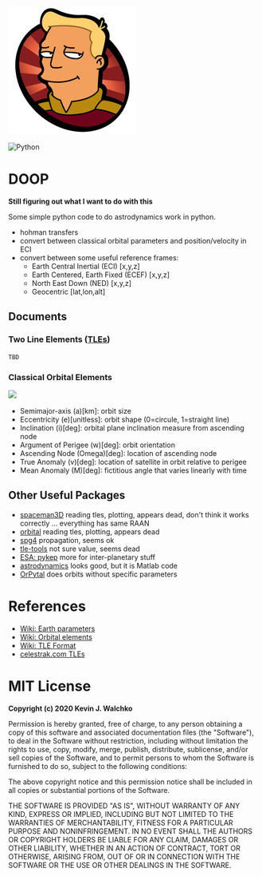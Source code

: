 ![](https://raw.githubusercontent.com/nimbus-bp-1729/doop/master/pics/zapp.png)

![Python](https://github.com/nimbus-bp-1729/doop/workflows/Python/badge.svg)

# DOOP

**Still figuring out what I want to do with this**

Some simple python code to do astrodynamics work in python.

- hohman transfers
- convert between classical orbital parameters and position/velocity in ECI
- convert between some useful reference frames: 
    - Earth Central Inertial (ECI) [x,y,z]
    - Earth Centered, Earth Fixed (ECEF) [x,y,z]
    - North East Down (NED) [x,y,z]
    - Geocentric [lat,lon,alt]

## Documents

### Two Line Elements ([TLEs](docs/tle/tle.md))

```
TBD
```

### Classical Orbital Elements

![](https://upload.wikimedia.org/wikipedia/commons/thumb/e/eb/Orbit1.svg/266px-Orbit1.svg.png)

- Semimajor-axis (a)[km]: orbit size
- Eccentricity (e)[unitless]: orbit shape (0=circule, 1=straight line)
- Inclination (i)[deg]: orbital plane inclination measure from ascending node
- Argument of Perigee (w)[deg]: orbit orientation
- Ascending Node (Omega)[deg]: location of ascending node
- True Anomaly (v)[deg]: location of satellite in orbit relative to perigee
- Mean Anomaly (M)[deg]: fictitious angle that varies linearly with time

## Other Useful Packages

- [spaceman3D](https://github.com/Jaseibert/spaceman3D) reading tles, plotting, appears dead, don't think it works correctly ... everything has same RAAN
- [orbital](https://github.com/RazerM/orbital) reading tles, plotting, appears dead
- [spg4](https://github.com/brandon-rhodes/python-sgp4) propagation, seems ok
- [tle-tools](https://pypi.org/project/TLE-tools/) not sure value, seems dead
- [ESA: pykep](https://esa.github.io/pykep/index.html) more for inter-planetary stuff
- [astrodynamics](https://github.com/dinkelk/astrodynamics) looks good, but it is Matlab code
- [OrPytal](https://github.com/nicklafarge/OrPytal) does orbits without specific parameters

# References

- [Wiki: Earth parameters](https://en.wikipedia.org/wiki/Earth)
- [Wiki: Orbital elements](https://en.wikipedia.org/wiki/Orbital_elements)
- [Wiki: TLE Format](https://en.wikipedia.org/wiki/Two-line_element_set)
- [celestrak.com TLEs](https://celestrak.com/NORAD/elements/)

# MIT License

**Copyright (c) 2020 Kevin J. Walchko**

Permission is hereby granted, free of charge, to any person obtaining a copy
of this software and associated documentation files (the "Software"), to deal
in the Software without restriction, including without limitation the rights
to use, copy, modify, merge, publish, distribute, sublicense, and/or sell
copies of the Software, and to permit persons to whom the Software is
furnished to do so, subject to the following conditions:

The above copyright notice and this permission notice shall be included in all
copies or substantial portions of the Software.

THE SOFTWARE IS PROVIDED "AS IS", WITHOUT WARRANTY OF ANY KIND, EXPRESS OR
IMPLIED, INCLUDING BUT NOT LIMITED TO THE WARRANTIES OF MERCHANTABILITY,
FITNESS FOR A PARTICULAR PURPOSE AND NONINFRINGEMENT. IN NO EVENT SHALL THE
AUTHORS OR COPYRIGHT HOLDERS BE LIABLE FOR ANY CLAIM, DAMAGES OR OTHER
LIABILITY, WHETHER IN AN ACTION OF CONTRACT, TORT OR OTHERWISE, ARISING FROM,
OUT OF OR IN CONNECTION WITH THE SOFTWARE OR THE USE OR OTHER DEALINGS IN THE
SOFTWARE.
